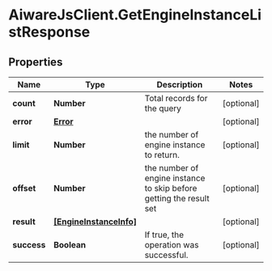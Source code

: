 # AiwareJsClient.GetEngineInstanceListResponse

## Properties

Name | Type | Description | Notes
------------ | ------------- | ------------- | -------------
**count** | **Number** | Total records for the query | [optional] 
**error** | [**Error**](Error.md) |  | [optional] 
**limit** | **Number** | the number of engine instance to return. | [optional] 
**offset** | **Number** | the number of engine instance to skip before getting the result set | [optional] 
**result** | [**[EngineInstanceInfo]**](EngineInstanceInfo.md) |  | [optional] 
**success** | **Boolean** | If true, the operation was successful. | [optional] 


